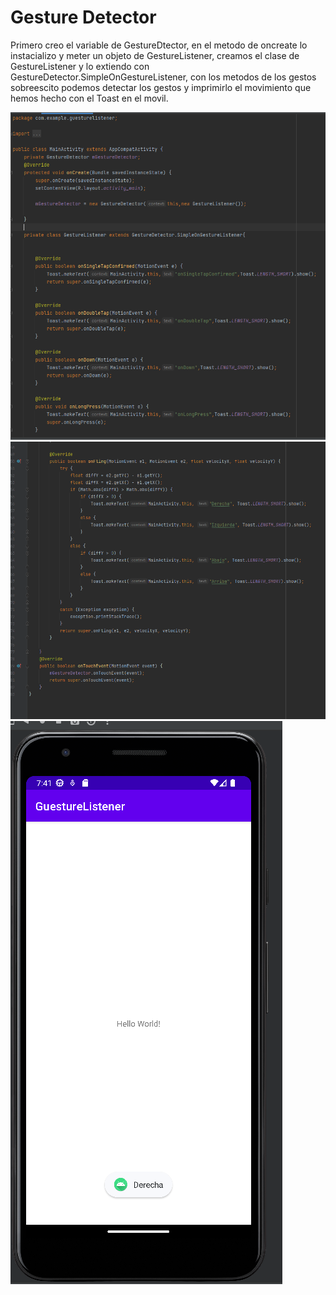 # Gesture Detector
 
Primero creo el variable de GestureDtector, en el metodo de oncreate lo instacializo y meter un objeto de GestureListener, creamos el clase de GestureListener y lo extiendo con GestureDetector.SimpleOnGestureListener, con los metodos de los gestos sobreescito podemos detectar los gestos  y imprimirlo el movimiento que hemos hecho con el Toast en el movil.

![](https://github.com/ZhijunLin7/GestureDetector/blob/master/Camera%20Roll/1.1.PNG)
![](https://github.com/ZhijunLin7/GestureDetector/blob/master/Camera%20Roll/1.2.png)
![](https://github.com/ZhijunLin7/GestureDetector/blob/master/Camera%20Roll/1.3.png)
